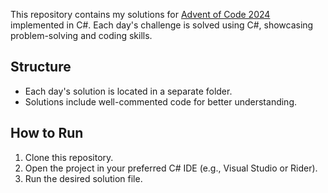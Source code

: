 This repository contains my solutions for [Advent of Code 2024](https://adventofcode.com/2024) implemented in C#. Each day's challenge is solved using C#, showcasing problem-solving and coding skills.

## Structure

- Each day's solution is located in a separate folder.
- Solutions include well-commented code for better understanding.

## How to Run

1. Clone this repository.
2. Open the project in your preferred C# IDE (e.g., Visual Studio or Rider).
3. Run the desired solution file.
